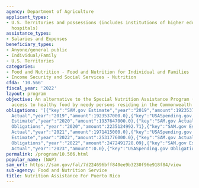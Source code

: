 ```yaml
---
agency: Department of Agriculture
applicant_types:
- U.S. Territories and possessions (includes institutions of higher education and
  hospitals)
assistance_types:
- Salaries and Expenses
beneficiary_types:
- Anyone/general public
- Individual/Family
- U.S. Territories
categories:
- Food and Nutrition - Food and Nutrition for Individual and Families
- Income Security and Social Services - Nutrition
cfda: '10.566'
fiscal_year: '2022'
layout: program
objective: An alternative to the Special Nutrition Assistance Program (SNAP) to provide
  access to healthy food by needy persons residing in the Commonwealth of Puerto Rico.
obligations: '[{"key":"SAM.gov Estimate","year":"2019","amount":1923537000.0},{"key":"SAM.gov
  Actual","year":"2019","amount":1923537000.0},{"key":"USASpending.gov Obligations","year":"2019","amount":2523040323.89},{"key":"SAM.gov
  Estimate","year":"2020","amount":1937647000.0},{"key":"SAM.gov Actual","year":"2020","amount":1937647000.0},{"key":"USASpending.gov
  Obligations","year":"2020","amount":2235124992.71},{"key":"SAM.gov Estimate","year":"2021","amount":1971415000.0},{"key":"SAM.gov
  Actual","year":"2021","amount":1971415000.0},{"key":"USASpending.gov Obligations","year":"2021","amount":3568060450.64},{"key":"SAM.gov
  Estimate","year":"2022","amount":2531776000.0},{"key":"SAM.gov Actual","year":"2022","amount":2531776000.0},{"key":"USASpending.gov
  Obligations","year":"2022","amount":2472491728.09},{"key":"SAM.gov Estimate","year":"2023","amount":2815630000.0},{"key":"SAM.gov
  Actual","year":"2023","amount":0.0},{"key":"USASpending.gov Obligations","year":"2023","amount":2793406243.52}]'
permalink: /program/10.566.html
popular_name: (NAP)
sam_url: https://sam.gov/fal/7d224696bff840ee9b3230f96e918f84/view
sub-agency: Food and Nutrition Service
title: Nutrition Assistance For Puerto Rico
---
```

